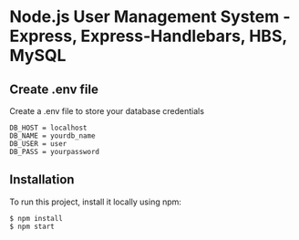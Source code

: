 # Node.js User Management System - Express, Express-Handlebars, HBS, MySQL



## Create .env file
Create a .env file to store your database credentials

```
DB_HOST = localhost
DB_NAME = yourdb_name
DB_USER = user
DB_PASS = yourpassword
```

## Installation
To run this project, install it locally using npm:

```
$ npm install
$ npm start
```


